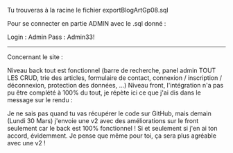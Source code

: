Tu trouveras à la racine le fichier exportBlogArtGp08.sql

Pour se connecter en partie ADMIN avec le .sql donné :

Login : Admin 
Pass : Admin33!

-----------

Concernant le site :

Niveau back tout est fonctionnel (barre de recherche, panel admin TOUT LES CRUD, trie des articles, formulaire de contact, connexion / inscription / déconnexion, protection des données, ...)
Niveau front, l'intégration n'a pas pu être complété à 100% du tout, je répète ici ce que j'ai dis dans le message sur le rendu :

Je ne sais pas quand tu vas récupérer le code sur GitHub, mais demain (Lundi 30 Mars) j'envoie une v2 avec des améliorations sur le front seulement car le back est 100% fonctionnel ! Si et seulement si j'en ai ton accord, évidemment.
Je pense que même pour toi, ça sera plus agréable avec une v2 !
